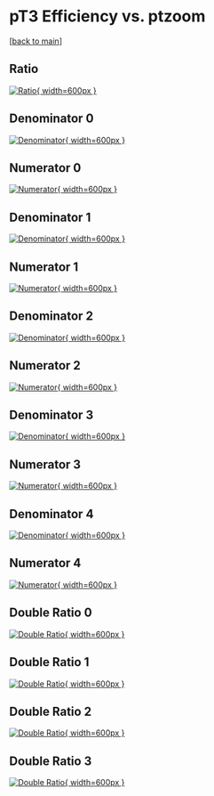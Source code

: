 # pT3 Efficiency vs. ptzoom

[[back to main](./)]



## Ratio

[![Ratio](../mtv/var/pT3_vtr_211_1_eff_ptzoom.png){ width=600px }](../mtv/var/pT3_vtr_211_1_eff_ptzoom.pdf)

## Denominator 0

[![Denominator](../mtv/den/pT3_vtr_211_1_eff_ptzoom_den0.png){ width=600px }](../mtv/den/pT3_vtr_211_1_eff_ptzoom_den0.pdf)

## Numerator 0

[![Numerator](../mtv/num/pT3_vtr_211_1_eff_ptzoom_num0.png){ width=600px }](../mtv/num/pT3_vtr_211_1_eff_ptzoom_num0.pdf)

## Denominator 1

[![Denominator](../mtv/den/pT3_vtr_211_1_eff_ptzoom_den1.png){ width=600px }](../mtv/den/pT3_vtr_211_1_eff_ptzoom_den1.pdf)

## Numerator 1

[![Numerator](../mtv/num/pT3_vtr_211_1_eff_ptzoom_num1.png){ width=600px }](../mtv/num/pT3_vtr_211_1_eff_ptzoom_num1.pdf)

## Denominator 2

[![Denominator](../mtv/den/pT3_vtr_211_1_eff_ptzoom_den2.png){ width=600px }](../mtv/den/pT3_vtr_211_1_eff_ptzoom_den2.pdf)

## Numerator 2

[![Numerator](../mtv/num/pT3_vtr_211_1_eff_ptzoom_num2.png){ width=600px }](../mtv/num/pT3_vtr_211_1_eff_ptzoom_num2.pdf)

## Denominator 3

[![Denominator](../mtv/den/pT3_vtr_211_1_eff_ptzoom_den3.png){ width=600px }](../mtv/den/pT3_vtr_211_1_eff_ptzoom_den3.pdf)

## Numerator 3

[![Numerator](../mtv/num/pT3_vtr_211_1_eff_ptzoom_num3.png){ width=600px }](../mtv/num/pT3_vtr_211_1_eff_ptzoom_num3.pdf)

## Denominator 4

[![Denominator](../mtv/den/pT3_vtr_211_1_eff_ptzoom_den4.png){ width=600px }](../mtv/den/pT3_vtr_211_1_eff_ptzoom_den4.pdf)

## Numerator 4

[![Numerator](../mtv/num/pT3_vtr_211_1_eff_ptzoom_num4.png){ width=600px }](../mtv/num/pT3_vtr_211_1_eff_ptzoom_num4.pdf)

## Double Ratio 0

[![Double Ratio](../mtv/ratio/pT3_vtr_211_1_eff_ptzoom_ratio0.png){ width=600px }](../mtv/ratio/pT3_vtr_211_1_eff_ptzoom_ratio0.pdf)

## Double Ratio 1

[![Double Ratio](../mtv/ratio/pT3_vtr_211_1_eff_ptzoom_ratio1.png){ width=600px }](../mtv/ratio/pT3_vtr_211_1_eff_ptzoom_ratio1.pdf)

## Double Ratio 2

[![Double Ratio](../mtv/ratio/pT3_vtr_211_1_eff_ptzoom_ratio2.png){ width=600px }](../mtv/ratio/pT3_vtr_211_1_eff_ptzoom_ratio2.pdf)

## Double Ratio 3

[![Double Ratio](../mtv/ratio/pT3_vtr_211_1_eff_ptzoom_ratio3.png){ width=600px }](../mtv/ratio/pT3_vtr_211_1_eff_ptzoom_ratio3.pdf)

